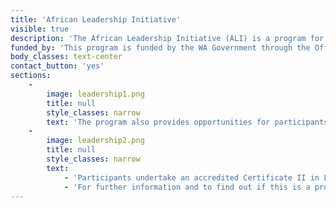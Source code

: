 ```yaml
---
title: 'African Leadership Initiative'
visible: true
description: 'The African Leadership Initiative (ALI) is a program for emerging and established leaders from African communities aimed at enhancing leadership as well as project development and management skills.'
funded_by: 'This program is funded by the WA Government through the Office of Multicultural Interests'
body_classes: text-center
contact_button: 'yes'
sections:
    -
        image: leadership1.png
        title: null
        style_classes: narrow
        text: 'The program also provides opportunities for participants to expand their professional networks and engage in a variety of activities and projects through which they can put into practice the skills and knowledge they gain.'
    -
        image: leadership2.png
        title: null
        style_classes: narrow
        text:
            - 'Participants undertake an accredited Certificate II in Leadership through South Metropolitan TAFE and are linked to mentors from a range of professional backgrounds.'
            - 'For further information and to find out if this is a program that might suit your needs and interests, call Violet Arrey at MMRC on 93455755 or email violet.arrey@mmrcwa.org.au.'
---
```


